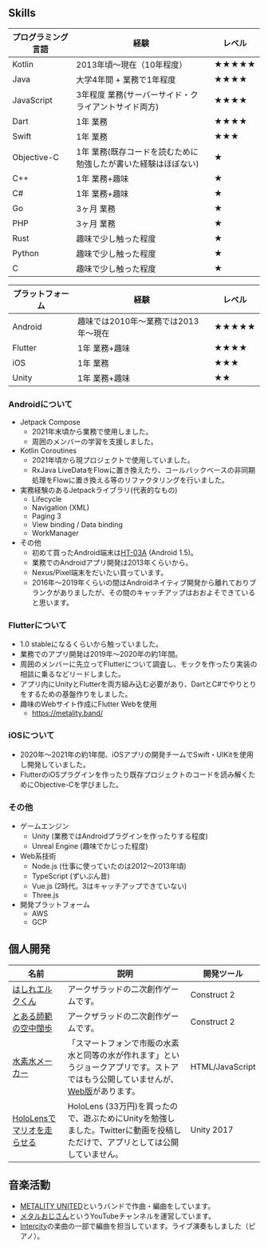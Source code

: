 ## Skills

| プログラミング言語 | 経験                                                           | レベル |
|--------------------|----------------------------------------------------------------|--------|
| Kotlin             | 2013年頃～現在（10年程度）                                     | ★★★★★  |
| Java               | 大学4年間 + 業務で1年程度                                      | ★★★★   |
| JavaScript         | 3年程度 業務(サーバーサイド・クライアントサイド両方)           | ★★★★   |
| Dart               | 1年 業務                                                       | ★★★★   |
| Swift              | 1年 業務                                                       | ★★★    |
| Objective-C        | 1年 業務(既存コードを読むために勉強したが書いた経験はほぼない) | ★      |
| C++                | 1年 業務+趣味                                                  | ★      |
| C#                 | 1年 業務+趣味                                                  | ★      |
| Go                 | 3ヶ月 業務                                                     | ★      |
| PHP                | 3ヶ月 業務                                                     | ★      |
| Rust               | 趣味で少し触った程度                                           | ★      |
| Python             | 趣味で少し触った程度                                           | ★      |
| C                  | 趣味で少し触った程度                                           | ★      |

| プラットフォーム | 経験                                 | レベル |
|------------------|--------------------------------------|--------|
| Android          | 趣味では2010年～業務では2013年～現在 | ★★★★★  |
| Flutter          | 1年 業務+趣味                        | ★★★★   |
| iOS              | 1年 業務                             | ★★★    |
| Unity            | 1年 業務+趣味                        | ★★     |

### Androidについて

- Jetpack Compose
    - 2021年末頃から業務で使用しました。
    - 周囲のメンバーの学習を支援しました。
- Kotlin Coroutines
    - 2021年頃から現プロジェクトで使用していました。
    - RxJava LiveDataをFlowに置き換えたり、コールバックベースの非同期処理をFlowに置き換える等のリファクタリングを行いました。
- 実務経験のあるJetpackライブラリ(代表的なもの)
    - Lifecycle
    - Navigation (XML)
    - Paging 3
    - View binding / Data binding
    - WorkManager
- その他
    - 初めて買ったAndroid端末は[HT-03A](https://ja.wikipedia.org/wiki/HTC_Magic#HT-03A) (Android 1.5)。
    - 業務でのAndroidアプリ開発は2013年くらいから。
    - Nexus/Pixel端末をだいたい買っています。
    - 2016年～2019年くらいの間はAndroidネイティブ開発から離れておりブランクがありましたが、その間のキャッチアップはおおよそできていると思います。

### Flutterについて

- 1.0 stableになるくらいから触っていました。
- 業務でのアプリ開発は2019年～2020年の約1年間。
- 周囲のメンバーに先立ってFlutterについて調査し、モックを作ったり実装の相談に乗るなどリードしました。
- アプリ内にUnityとFlutterを両方組み込む必要があり、DartとC#でやりとりをするための基盤作りをしました。
- 趣味のWebサイト作成にFlutter Webを使用
    - https://metality.band/

### iOSについて

- 2020年～2021年の約1年間、iOSアプリの開発チームでSwift・UIKitを使用し開発していました。
- FlutterのiOSプラグインを作ったり既存プロジェクトのコードを読み解くためにObjective-Cを学びました。

### その他

- ゲームエンジン
    - Unity (業務ではAndroidプラグインを作ったりする程度)
    - Unreal Engine (趣味でかじった程度)
- Web系技術
    - Node.js (仕事に使っていたのは2012～2013年頃)
    - TypeScript (ずいぶん昔)
    - Vue.js (2時代。3はキャッチアップできていない)
    - Three.js
- 開発プラットフォーム
    - AWS
    - GCP

## 個人開発

| 名前                                                                                     | 説明                                                                                                                                                                                 | 開発ツール      |
|------------------------------------------------------------------------------------------|--------------------------------------------------------------------------------------------------------------------------------------------------------------------------------------|-----------------|
| [はしれエルクくん](https://elc-the-lad.web.app/)                                         | アークザラッドの二次創作ゲームです。                                                                                                                                                 | Construct 2     |
| [とある師範の空中闊歩](https://ramada-jump.web.app/)                                     | アークザラッドの二次創作ゲームです。                                                                                                                                                 | Construct 2     |
| [水素水メーカー](https://www.j-cast.com/2016/09/02276816.html)                           | 「スマートフォンで市販の水素水と同等の水が作れます」というジョークアプリです。ストアではもう公開していませんが、[Web版](https://kirinsan-org.github.io/HydrogenBooster/)があります。 | HTML/JavaScript |
| [HoloLensでマリオを走らせる](https://www.inside-games.jp/article/2017/05/22/107337.html) | HoloLens (33万円)を買ったので、遊ぶためにUnityを勉強しました。Twitterに動画を投稿しただけで、アプリとしては公開していません。                                                        | Unity 2017      |

## 音楽活動

- [METALITY UNITED](https://metality.band/)というバンドで作曲・編曲をしています。
- [メタルおじさん](https://www.youtube.com/@metaloz3)というYouTubeチャンネルを運営しています。
- [Intercity](http://intercity77.oops.jp/)の楽曲の一部で編曲を担当しています。ライブ演奏もしました（ピアノ）。
